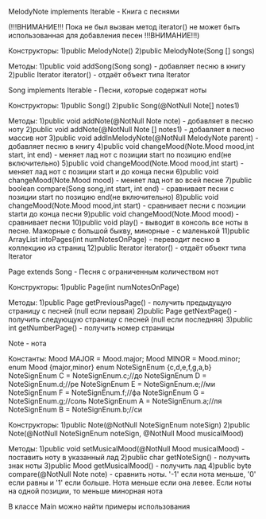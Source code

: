 MelodyNote implements Iterable - Книга с песнями

(!!!ВНИМАНИЕ!!! Пока не был вызван метод iterator() не может быть использованная для добавления песен !!!ВНИМАНИЕ!!!)

Конструкторы:
1)public MelodyNote()
2)public MelodyNote(Song [] songs)

Методы:
1)public void addSong(Song song) - добавляет песню в книгу
2)public Iterator iterator() - отдаёт объект типа Iterator


Song implements Iterable - Песни, которые содержат ноты

Конструкторы:
1)public Song()
2)public Song(@NotNull Note[] notes1)

Методы:
1)public void addNote(@NotNull Note note) - добавляет в песню ноту
2)public void addNote(@NotNull Note [] notes1) - добавляет в песню массив нот
3)public void addInMelodyNote(@NotNull MelodyNote parent) - добавляет песню в книгу
4)public void changeMood(Note.Mood mood,int start, int end) - меняет лад нот с позиции start по позицию end(не включительно)
5)public void changeMood(Note.Mood mood,int start) - меняет лад нот с позиции start и до конца песни
6)public void changeMood(Note.Mood mood) - меняет лад нот во всей песне
7)public boolean compare(Song song,int start, int end) - сравнивает песни с позиции start по позицию end(не включительно)
8)public void changeMood(Note.Mood mood,int start) - сравнивает песни с позиции startи до конца песни
9)public void changeMood(Note.Mood mood) - сравнивает песни
10)public void play() - выводит в консоль все ноты в песне. Мажорные с большой быкву, минорные - с маленькой
11)public ArrayList<Page> intoPages(int numNotesOnPage) - переводит песню в коллекцию из страниц
12)public Iterator iterator() - отдаёт объект типа Iterator


Page extends Song - Песня с ограниченным количеством нот

Конструкторы:
1)public Page(int numNotesOnPage) 

Методы:
1)public Page getPreviousPage() - получить предыдущую страницу с песней (null если первая)
2)public Page getNextPage() - получить следующую страницу с песней (null если последняя)
3)public int getNumberPage() - получить номер страницы


Note - нота

Константы:
Mood MAJOR = Mood.major;
Mood MINOR = Mood.minor;
enum Mood {major,minor}
enum NoteSignEnum {c,d,e,f,g,a,b}
NoteSignEnum C = NoteSignEnum.c;//до
NoteSignEnum D = NoteSignEnum.d;//ре
NoteSignEnum E = NoteSignEnum.e;//ми
NoteSignEnum F = NoteSignEnum.f;//фа
NoteSignEnum G = NoteSignEnum.g;//соль
NoteSignEnum A = NoteSignEnum.a;//ля
NoteSignEnum B = NoteSignEnum.b;//си

Конструкторы:
1)public Note(@NotNull NoteSignEnum noteSign)
2)public Note(@NotNull NoteSignEnum noteSign, @NotNull Mood musicalMood)

Методы:
1)public void setMusicalMood(@NotNull Mood musicalMood) - поставить ноту в указанный лад
2)public char getNoteSign() - получить знак ноты
3)public Mood getMusicalMood() - получить лад
4)public byte compare(@NotNull Note note) - сравнить ноты. '-1' если нота меньше, '0' если равны и '1' если больше. Нота меньше если она левее. Если ноты на одной позиции, то меньше минорная нота

В классе Main можно найти примеры использования
